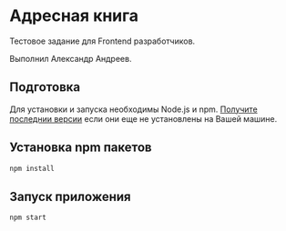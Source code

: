 # Адресная книга

Тестовое задание для Frontend разработчиков.

Выполнил Александр Андреев.

## Подготовка

Для установки и запуска необходимы Node.js и npm.
<a href="https://docs.npmjs.com/getting-started/installing-node" target="_blank" title="Installing Node.js and updating npm">
Получите последнии версии</a> если они еще не установлены на Вашей машине.

## Установка npm пакетов

```bash
npm install
```

## Запуск приложения

```bash
npm start
```
